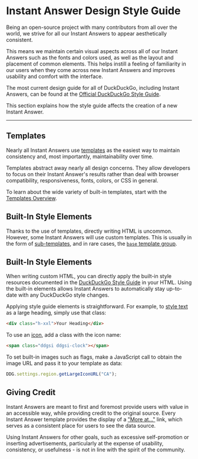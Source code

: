 # Instant Answer Design Style Guide

Being an open-source project with many contributors from all over the world, we strive for all our Instant Answers to appear aesthetically consistent. 

This means we maintain certain visual aspects across all of our Instant Answers such as the fonts and colors used, as well as the layout and placement of common elements. This helps instill a feeling of familiarity in our users when they come across new Instant Answers and improves usability and comfort with the interface.

The most current design guide for all of DuckDuckGo, including Instant Answers, can be found at the [Official DuckDuckGo Style Guide](https://duckduckgo.com/styleguide).

This section explains how the style guide affects the creation of a new Instant Answer.

---

## Templates

Nearly all Instant Answers use [templates](/duckduckhack/frontend-reference/templates-overview.html) as the easiest way to maintain consistency and, most importantly, maintainability over time.

Templates abstract away nearly all design concerns. They allow developers to focus on their Instant Answer's results rather than deal with browser compatibility, responsiveness, fonts, colors, or CSS in general.

To learn about the wide variety of built-in templates, start with the [Templates Overview](/duckduckhack/frontend-reference/templates-overview.html).

## Built-In Style Elements

Thanks to the use of templates, directly writing HTML is uncommon. However, some Instant Answers will use custom templates. This is usually in the form of [sub-templates](/duckduckhack/frontend-reference/templates-overview.html), and in rare cases, the [`base` template group](/duckduckhack/frontend-reference/template-groups.html#base-template-group).

## Built-In Style Elements

When writing custom HTML, you can directly apply the built-in style resources documented in the [DuckDuckGo Style Guide](https://duckduckgo.com/styleguide) in your HTML. Using the built-in elements allows Instant Answers to automatically stay up-to-date with any DuckDuckGo style changes.

Applying style guide elements is straightforward. For example, to [style text](https://duckduckgo.com/styleguide#txt-n-color) as a large heading, simply use that class: 

```html
<div class="h-xxl">Your Heading</div>
```

To use an [icon](https://duckduckgo.com/styleguide#icons), add a class with the icon name:

```html
<span class="ddgsi ddgsi-clock"></span>
```

To set built-in images such as flags, make a JavaScript call to obtain the image URL and pass it to your template as data:

```javascript
DDG.settings.region.getLargeIconURL("CA");
```

## Giving Credit

Instant Answers are meant to first and foremost provide users with value in an accessible way, while providing credit to the original source. Every Instant Answer template provides the display of a ["More at..."](/duckduckhack/frontend-reference/display-reference.html#meta-object-required) link, which serves as a consistent place for users to see the data source.

Using Instant Answers for other goals, such as excessive self-promotion or inserting advertisements, particularly at the expense of usability, consistency, or usefulness - is not in line with the spirit of the community.
